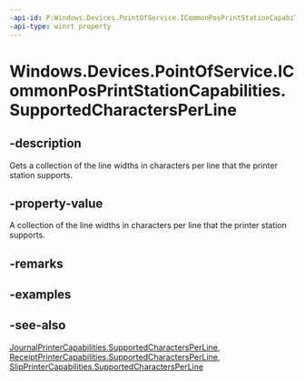 ```yaml
---
-api-id: P:Windows.Devices.PointOfService.ICommonPosPrintStationCapabilities.SupportedCharactersPerLine
-api-type: winrt property
---
```


<!-- Property syntax
public Windows.Foundation.Collections.IVectorView<uint> SupportedCharactersPerLine { get; }
-->

# Windows.Devices.PointOfService.ICommonPosPrintStationCapabilities.SupportedCharactersPerLine

## -description
Gets a collection of the line widths in characters per line that the printer station supports.

## -property-value
A collection of the line widths in characters per line that the printer station supports.

## -remarks

## -examples

## -see-also
[JournalPrinterCapabilities.SupportedCharactersPerLine](journalprintercapabilities_supportedcharactersperline.md), [ReceiptPrinterCapabilities.SupportedCharactersPerLine](receiptprintercapabilities_supportedcharactersperline.md), [SlipPrinterCapabilities.SupportedCharactersPerLine](slipprintercapabilities_supportedcharactersperline.md)
